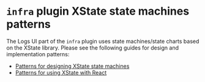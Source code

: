 # `infra` plugin XState state machines patterns

The Logs UI part of the `infra` plugin uses state machines/state charts based on
the XState library. Please see the following guides for design and
implementation patterns:

- [Patterns for designing XState state machines](./xstate_machine_patterns.md)
- [Patterns for using XState with React](./xstate_react_patterns.md)
